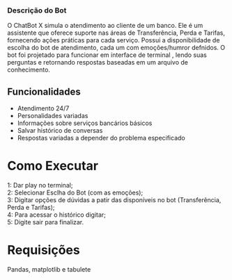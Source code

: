 ### Descrição do Bot
O ChatBot X simula o atendimento ao cliente de um banco. Ele é um assistente que oferece suporte nas áreas de Transferência, Perda e Tarifas, fornecendo 
ações práticas para cada serviço. Possui a disponibilidade de escolha do bot de atendimento, cada um com emoções/humror defnidos. O bot foi projetado para funcionar em interface de terminal
, lendo suas perguntas e retornando respostas baseadas em um arquivo de conhecimento.

## Funcionalidades
- Atendimento 24/7
- Personalidades variadas
- Informações sobre serviços bancários básicos
- Salvar histórico de conversas
- Respostas variadas a depender do problema especificado

# Como Executar

1: Dar play no terminal; <br>
2: Selecionar Esclha do Bot (com as emoções); <br>
3: Digitar opções de dúvidas a patir das disponíveis no bot (Transferência, Perda e Tarifas); <br>
4: Para acessar o histórico digitar; <br>
5: Digite sair para finalizar.

# Requisições
Pandas, matplotlib e tabulete
